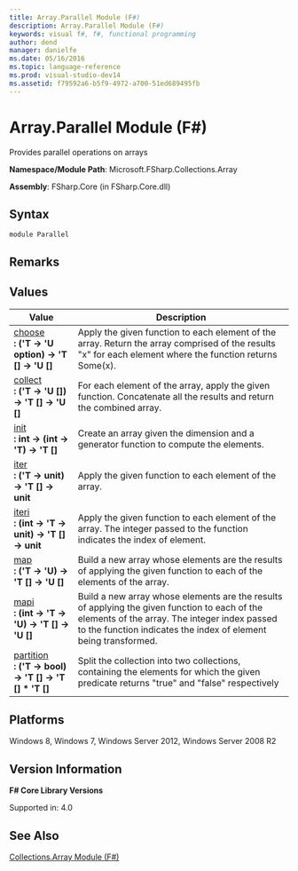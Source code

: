 ```yaml
---
title: Array.Parallel Module (F#)
description: Array.Parallel Module (F#)
keywords: visual f#, f#, functional programming
author: dend
manager: danielfe
ms.date: 05/16/2016
ms.topic: language-reference
ms.prod: visual-studio-dev14
ms.assetid: f79592a6-b5f9-4972-a700-51ed689495fb 
---
```


# Array.Parallel Module (F#)

Provides parallel operations on arrays

**Namespace/Module Path**: Microsoft.FSharp.Collections.Array

**Assembly**: FSharp.Core (in FSharp.Core.dll)


## Syntax

```
module Parallel
```

## Remarks

## Values


|Value|Description|
|-----|-----------|
|[choose](http://msdn.microsoft.com/en-us/library/2deed2b4-eb4c-4d03-9931-0f5bbb47f1f1)<br />**: ('T -&gt; 'U option) -&gt; 'T [] -&gt; 'U []**|Apply the given function to each element of the array. Return the array comprised of the results "x" for each element where the function returns Some(x).|
|[collect](http://msdn.microsoft.com/en-us/library/3787e401-d84e-4521-9d7f-87303753dc7b)<br />**: ('T -&gt; 'U []) -&gt; 'T [] -&gt; 'U []**|For each element of the array, apply the given function. Concatenate all the results and return the combined array.|
|[init](http://msdn.microsoft.com/en-us/library/96c71191-2fa4-42fc-9418-80e1a1906fef)<br />**: int -&gt; (int -&gt; 'T) -&gt; 'T []**|Create an array given the dimension and a generator function to compute the elements.|
|[iter](http://msdn.microsoft.com/en-us/library/2484b54a-41b7-482e-8931-b528b32ba93e)<br />**: ('T -&gt; unit) -&gt; 'T [] -&gt; unit**|Apply the given function to each element of the array.|
|[iteri](http://msdn.microsoft.com/en-us/library/5e777c6f-9b12-4a63-8168-9d7a66205482)<br />**: (int -&gt; 'T -&gt; unit) -&gt; 'T [] -&gt; unit**|Apply the given function to each element of the array. The integer passed to the function indicates the index of element.|
|[map](http://msdn.microsoft.com/en-us/library/0485547d-15e9-41ed-a3a6-fb5816413fed)<br />**: ('T -&gt; 'U) -&gt; 'T [] -&gt; 'U []**|Build a new array whose elements are the results of applying the given function to each of the elements of the array.|
|[mapi](http://msdn.microsoft.com/en-us/library/994595e4-6886-467e-a6c3-cebc4e621052)<br />**: (int -&gt; 'T -&gt; 'U) -&gt; 'T [] -&gt; 'U []**|Build a new array whose elements are the results of applying the given function to each of the elements of the array. The integer index passed to the function indicates the index of element being transformed.|
|[partition](http://msdn.microsoft.com/en-us/library/1981a0bd-8d44-46a2-a3f3-3e5cc7b78fce)<br />**: ('T -&gt; bool) -&gt; 'T [] -&gt; 'T [] &#42; 'T []**|Split the collection into two collections, containing the elements for which the given predicate returns "true" and "false" respectively|

## Platforms
Windows 8, Windows 7, Windows Server 2012, Windows Server 2008 R2


## Version Information
**F# Core Library Versions**

Supported in: 4.0


## See Also
[Collections.Array Module &#40;F&#35;&#41;](Collections.Array-Module-%5BFSharp%5D.md)

